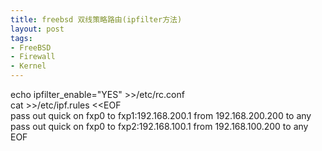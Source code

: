 ```yaml
---
title: freebsd 双线策略路由(ipfilter方法)
layout: post
tags:
- FreeBSD
- Firewall
- Kernel
---
```


<div> echo ipfilter_enable="YES" &gt;&gt;/etc/rc.conf<br>cat &gt;&gt;/etc/ipf.rules &lt;&lt;EOF<br>pass out quick on fxp0 to fxp1:192.168.200.1 from 192.168.200.200 to any<br>pass out quick on fxp0 to fxp2:192.168.100.1 from 192.168.100.200 to any<br>EOF </div>
 
